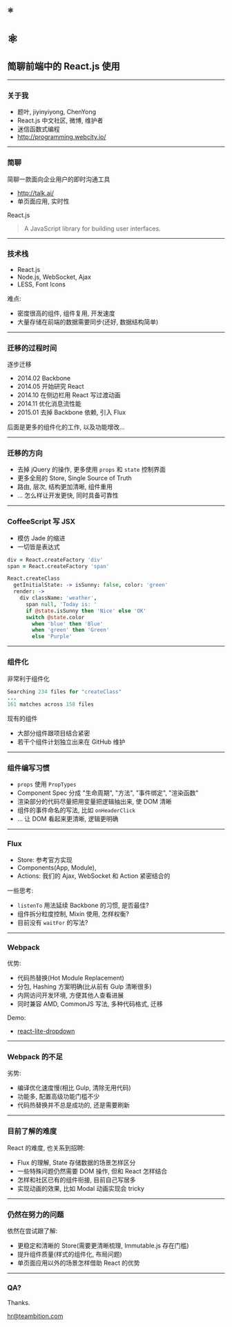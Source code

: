 
### ⚛

# ⚛

## 简聊前端中的 React.js 使用

----

### 关于我

* 题叶, jiyinyiyong, ChenYong
* React.js 中文社区, 微博, 维护者
* 迷信函数式编程
* http://programming.webcity.io/

----

### 简聊

简聊一款面向企业用户的即时沟通工具

* http://talk.ai/
* 单页面应用, 实时性

React.js

> A JavaScript library for building user interfaces.

----

### 技术栈

* React.js
* Node.js, WebSocket, Ajax
* LESS, Font Icons

难点:

* 密度很高的组件, 组件复用, 开发速度
* 大量存储在前端的数据需要同步(还好, 数据结构简单)

----

### 迁移的过程时间

逐步迁移

* 2014.02 Backbone
* 2014.05 开始研究 React
* 2014.10 在侧边栏用 React 写过渡动画
* 2014.11 优化消息流性能
* 2015.01 去掉 Backbone 依赖, 引入 Flux

后面是更多的组件化的工作, 以及功能增改...

----

### 迁移的方向

* 去掉 jQuery 的操作, 更多使用 `props` 和 `state` 控制界面
* 更多全局的 Store, Single Source of Truth
* 路由, 层次, 结构更加清晰, 组件重用
* ... 怎么样让开发更快, 同时具备可靠性

----

### CoffeeScript 写 JSX

* 模仿 Jade 的缩进
* 一切皆是表达式

```coffee
div = React.createFactory 'div'
span = React.createFactory 'span'

React.createClass
  getInitialState: -> isSunny: false, color: 'green'
  render: ->
    div className: 'weather',
      span null, 'Today is: '
      if @state.isSunny then 'Nice' else 'OK'
      switch @state.color
        when 'blue' then 'Blue'
        when 'green' then 'Green'
        else 'Purple'
```

----

### 组件化

非常利于组件化

```coffee
Searching 234 files for "createClass"
...
161 matches across 158 files
```

现有的组件

* 大部分组件跟项目结合紧密
* 若干个组件计划独立出来在 GitHub 维护

----

### 组件编写习惯

* `props` 使用 `PropTypes`
* Component Spec 分成 "生命周期", "方法", "事件绑定", "渲染函数"
* 渲染部分的代码尽量把用变量把逻辑抽出来, 使 DOM 清晰
* 组件的事件命名的写法, 比如 `onHeaderClick`
* ... 让 DOM 看起来更清晰, 逻辑更明确

----

### Flux

* Store: 参考官方实现
* Components(App, Module),
* Actions: 我们的 Ajax, WebSocket 和 Action 紧密结合的

一些思考:

* `listenTo` 用法延续 Backbone 的习惯, 是否最佳?
* 组件拆分粒度控制, Mixin 使用, 怎样权衡?
* 目前没有 `waitFor` 的写法?

----

### Webpack

优势:

* 代码热替换(Hot Module Replacement)
* 分包, Hashing 方案明确(比从前有 Gulp 清晰很多)
* 内网访问开发环境, 方便其他人查看进展
* 同时兼容 AMD, CommonJS 写法, 多种代码格式, 迁移

Demo:

* [react-lite-dropdown](https://github.com/teambition/react-lite-dropdown)

----

### Webpack 的不足

劣势:

* 编译优化速度慢(相比 Gulp, 清除无用代码)
* 功能多, 配置高级功能门槛不少
* 代码热替换并不总是成功的, 还是需要刷新

----

### 目前了解的难度

React 的难度, 也关系到招聘:

* Flux 的理解, State 存储数据的场景怎样区分
* 一些特殊问题仍然需要 DOM 操作, 但和 React 怎样结合
* 怎样和社区已有的组件衔接, 目前自己写居多
* 实现动画的效果, 比如 Modal 动画实现会 tricky

----

### 仍然在努力的问题

依然在尝试跟了解:

* 更稳定和清晰的 Store(需要更清晰梳理, Immutable.js 存在门槛)
* 提升组件质量(样式的组件化, 布局问题)
* 单页面应用以外的场景怎样借助 React 的优势

----

### QA?

Thanks.

<hr@teambition.com>

